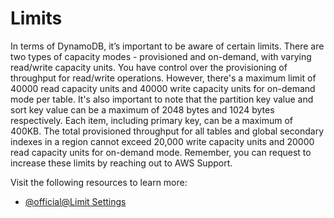 # Limits

In terms of DynamoDB, it’s important to be aware of certain limits. There are two types of capacity modes - provisioned and on-demand, with varying read/write capacity units. You have control over the provisioning of throughput for read/write operations. However, there's a maximum limit of 40000 read capacity units and 40000 write capacity units for on-demand mode per table. It's also important to note that the partition key value and sort key value can be a maximum of 2048 bytes and 1024 bytes respectively. Each item, including primary key, can be a maximum of 400KB. The total provisioned throughput for all tables and global secondary indexes in a region cannot exceed 20,000 write capacity units and 20000 read capacity units for on-demand mode. Remember, you can request to increase these limits by reaching out to AWS Support.

Visit the following resources to learn more:

- [@official@Limit Settings](https://docs.aws.amazon.com/amazondynamodb/latest/developerguide/ServiceQuotas.html)
